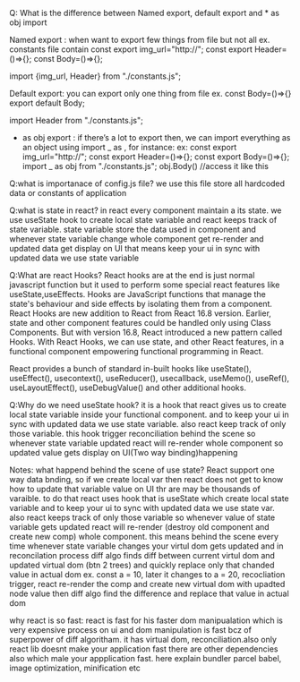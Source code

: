 Q: What is the difference between Named export, default export and \* as obj import

Named export : when want to export few things from file but not all
ex. constants file contain
const export img_url="http://";
const export Header=()=>{};
const Body=()=>{};

import {img_url, Header} from "./constants.js";

Default export: you can export only one thing from file
ex. const Body=()=>{}
export default Body;

import Header from "./constants.js";

- as obj export : if there’s a lot to export then, we can import everything as an object using import _ as <obj>, for instance:
  ex:
  const export img_url="http://";
  const export Header=()=>{};
  const export Body=()=>{};
  import _ as obj from "./constants.js";
  obj.Body() //access it like this

Q:what is importanace of config.js file?
we use this file store all hardcoded data or constants of application

Q:what is state in react?
in react every component maintain a its state. we use useState hook to create local state variable and react keeps track of state variable. state variable store the data used in component and whenever state variable change whole component get re-render and updated data get display on UI that means keep your ui in sync with updated data we use state variable

Q:What are react Hooks?
React hooks are at the end is just normal javascript function but it used to perform some special react features like useState,useEffects.
Hooks are JavaScript functions that manage the state's behaviour and side effects by isolating them from a component.
React Hooks are new addition to React from React 16.8 version. Earlier, state and other component features could be handled only using Class Components. But with version 16.8, React introduced a new pattern called Hooks. With React Hooks, we can use state, and other React features, in a functional component empowering functional programming in React.

React provides a bunch of standard in-built hooks like useState(), useEffect(), usecontext(), useReducer(), usecallback, useMemo(), useRef(), useLayoutEffect(), useDebugValue() and other additional hooks.

Q:Why do we need useState hook?
it is a hook that react gives us to create local state variable inside your functional component. and to keep your ui in sync with updated data we use state variable. also react keep track of only those variable.
this hook trigger reconciliation behind the scene so whenever state variable updated react will re-render whole component so updated value gets display on UI(Two way binding)happening

Notes:
what happend behind the scene of use state?
React support one way data bnding, so if we create local var then react does not get to know how to update that variable value on UI thr are may be thousands of varaible. to do that react uses hook that is useState which create local state variable and to keep your ui to sync with updated data we use state var. also react keeps track of only those variable so whenever value of state variable gets updated react will re-render (destroy old component and create new comp) whole component.
this means behind the scene every time whenever state variable changes your virtul dom gets updated and in reconcilation process diff algo finds diff between current virtul dom and updated virtual dom (btn 2 trees) and quickly replace only that chanded value in actual dom
ex. const a = 10, later it changes to a = 20, recocliation trigger, react re-render the comp and create new virtual dom with upadted node value then diff algo find the difference and replace that value in actual dom

why react is so fast:
react is fast for his faster dom manipualation which is very expensive process on ui and dom manipulation is fast bcz of superpower of diff algoritham. it has virtual dom, reconciliation.also only react lib doesnt make your application fast there are other dependencies also which male your appplication fast. here explain bundler parcel babel, image optimization, minification etc
